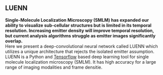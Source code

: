 ## LUENN
__Single-Molecule Localization Microscopy (SMLM) has expanded our ability to visualize sub-cellular structures but is limited in its temporal resolution. Increasing emitter density will improve temporal resolution, but current analysis algorithms struggle as emitter images significantly overlap.__ <br>
Here we present a deep-convolutional neural network called LUENN which utilizes a unique architecture that rejects the isolated emitter assumption. LUENN is a Python and [Tensorflow](http://tensorflow.org/) based deep learning tool for single molecule localization microscopy (SMLM). It has high accuracy for a large range of imaging modalities and frame densitie.
